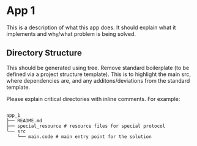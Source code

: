 # App 1

This is a description of what this app does. It should explain what it implements and why/what problem is being solved.

## Directory Structure

This should be generated using tree. Remove standard boilerplate (to be defined via a project structure template). 
This is to highlight the main src, where dependencies are, and any additons/deviations from the standard template.

Please explain critical directories with inline comments. For example:

```

app_1
├── README.md
├── special_resource # resource files for special protocol
└── src
    └── main.code # main entry point for the solution


```

